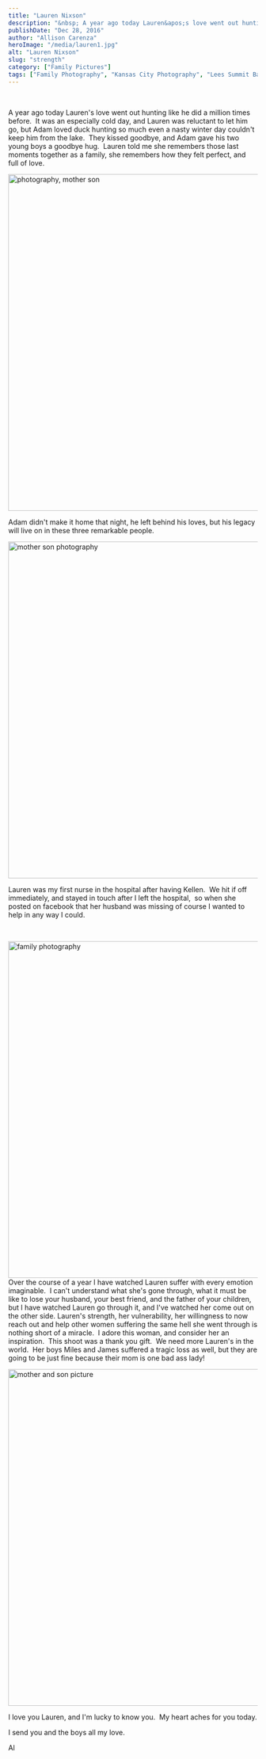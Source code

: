 ```yaml
---
title: "Lauren Nixson"
description: "&nbsp; A year ago today Lauren&apos;s love went out hunting like he did a million times before.  It was an "
publishDate: "Dec 28, 2016"
author: "Allison Carenza"
heroImage: "/media/lauren1.jpg"
alt: "Lauren Nixson"
slug: "strength"
category: ["Family Pictures"]
tags: ["Family Photography", "Kansas City Photography", "Lees Summit Baby Photographer", "Mother-Son Pictures"]
---
```


<p>&nbsp;</p>
<p>A year ago today Lauren&apos;s love went out hunting like he did a million times before.  It was an especially cold day, and Lauren was reluctant to let him go, but Adam loved duck hunting so much even a nasty winter day couldn&apos;t keep him from the lake.  They kissed goodbye, and Adam gave his two young boys a goodbye hug.  Lauren told me she remembers those last moments together as a family, she remembers how they felt perfect, and full of love.</p>
<p><img class="alignnone wp-image-48900 size-full" src="/media/lauren1.jpg" alt="photography, mother son" width="930" height="680" srcset="/media/lauren1.jpg 930w, /media/lauren1-300x219.jpg 300w, /media/lauren1-768x562.jpg 768w" sizes="(max-width: 930px) 100vw, 930px" /></p>
<p>Adam didn&apos;t make it home that night, he left behind his loves, but his legacy will live on in these three remarkable people.</p>
<p><img class="alignnone wp-image-48901 size-full" src="/media/lauren2.jpg" alt="mother son photography" width="930" height="680" srcset="/media/lauren2.jpg 930w, /media/lauren2-300x219.jpg 300w, /media/lauren2-768x562.jpg 768w" sizes="(max-width: 930px) 100vw, 930px" /></p>
<p>Lauren was my first nurse in the hospital after having Kellen.  We hit if off immediately, and stayed in touch after I left the hospital,  so when she posted on facebook that her husband was missing of course I wanted to help in any way I could.</p>
<p>&nbsp;</p>
<p><img class="alignnone wp-image-48904 size-full" src="/media/lauren5.jpg" alt="family photography" width="930" height="680" srcset="/media/lauren5.jpg 930w, /media/lauren5-300x219.jpg 300w, /media/lauren5-768x562.jpg 768w" sizes="(max-width: 930px) 100vw, 930px" /><br />
Over the course of a year I have watched Lauren suffer with every emotion imaginable.  I can&apos;t understand what she&apos;s gone through, what it must be like to lose your husband, your best friend, and the father of your children, but I have watched Lauren go through it, and I&apos;ve watched her come out on the other side. Lauren&apos;s strength, her vulnerability, her willingness to now reach out and help other women suffering the same hell she went through is nothing short of a miracle.  I adore this woman, and consider her an inspiration.  This shoot was a thank you gift.  We need more Lauren&apos;s in the world.  Her boys Miles and James suffered a tragic loss as well, but they are going to be just fine because their mom is one bad ass lady!</p>
<p><img class="alignnone wp-image-48902 size-full" src="/media/lauren3.jpg" alt="mother and son picture" width="930" height="680" srcset="/media/lauren3.jpg 930w, /media/lauren3-300x219.jpg 300w, /media/lauren3-768x562.jpg 768w" sizes="(max-width: 930px) 100vw, 930px" /></p>
<p>I love you Lauren, and I&apos;m lucky to know you.  My heart aches for you today.</p>
<p>I send you and the boys all my love.</p>
<p>Al</p>
<p>&nbsp;</p>
<p>&nbsp;</p>
